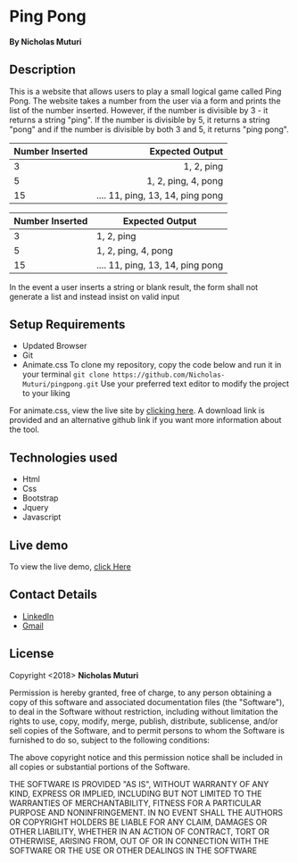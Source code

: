 # Ping Pong
#### By **Nicholas Muturi**

## Description
This is a website that allows users to play a small logical game called Ping Pong. The website takes a number from the user via a form and prints the list of the number inserted. However, if the number is divisible by 3 - it returns a string "ping". If the number is divisible by 5, it returns a string "pong" and if the number is divisible by both 3 and 5, it returns "ping pong".

| Number Inserted |  Expected Output                 |
| --------------- |---------------------------------:|
| 3               | 1, 2, ping                       |
| 5               |  1, 2, ping, 4, pong             |
| 15              | .... 11, ping, 13, 14, ping pong |

 Number Inserted | Expected Output
 --- | ---
 3 | 1, 2, ping
 5 | 1, 2, ping, 4,  pong
 15 | .... 11, ping, 13, 14, ping pong

In the event a user inserts a string or blank result, the form shall not generate a list and instead insist on valid input

## Setup Requirements
* Updated Browser
* Git
* Animate.css
To clone my repository, copy the code below and run it in your terminal `git clone https://github.com/Nicholas-Muturi/pingpong.git`
Use your preferred text editor to modify the project to your liking

For animate.css, view the live site by [clicking here](https://daneden.github.io/animate.css/). A download link is provided and an alternative github link if you want more information about the tool.

## Technologies used
* Html
* Css
* Bootstrap
* Jquery
* Javascript

## Live demo
To view the live demo, [click Here](https://nicholas-muturi.github.io/pingpong/)


## Contact Details
* [LinkedIn](https://www.linkedin.com/in/nicholas-muturi)
* [Gmail](nicholasmuturi1@gmail.com)

## License
Copyright <2018> **Nicholas Muturi**

Permission is hereby granted, free of charge, to any person obtaining a copy of this software and associated documentation files (the "Software"),
to deal in the Software without restriction, including without limitation the rights to use, copy, modify, merge, publish, distribute, sublicense,
and/or sell copies of the Software, and to permit persons to whom the Software is furnished to do so, subject to the following conditions:

The above copyright notice and this permission notice shall be included in all copies or substantial portions of the Software.

THE SOFTWARE IS PROVIDED "AS IS", WITHOUT WARRANTY OF ANY KIND, EXPRESS OR IMPLIED,
INCLUDING BUT NOT LIMITED TO THE WARRANTIES OF MERCHANTABILITY, FITNESS FOR A PARTICULAR PURPOSE AND NONINFRINGEMENT.
IN NO EVENT SHALL THE AUTHORS OR COPYRIGHT HOLDERS BE LIABLE FOR ANY CLAIM, DAMAGES OR OTHER LIABILITY, WHETHER IN AN ACTION OF CONTRACT,
TORT OR OTHERWISE, ARISING FROM, OUT OF OR IN CONNECTION WITH THE SOFTWARE OR THE USE OR OTHER DEALINGS IN THE SOFTWARE

